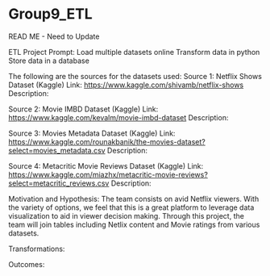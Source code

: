 # Group9_ETL
READ ME - Need to Update

ETL Project Prompt: 
Load multiple datasets online
Transform data in python
Store data in a database


The following are the sources for the datasets used:
Source 1: Netflix Shows Dataset (Kaggle)
Link: https://www.kaggle.com/shivamb/netflix-shows
Description:

Source 2: Movie IMBD Dataset (Kaggle)
Link: https://www.kaggle.com/kevalm/movie-imbd-dataset
Description:

Source 3: Movies Metadata Dataset (Kaggle)
Link: https://www.kaggle.com/rounakbanik/the-movies-dataset?select=movies_metadata.csv
Description:

Source 4: Metacritic Movie Reviews Dataset (Kaggle)
Link: https://www.kaggle.com/miazhx/metacritic-movie-reviews?select=metacritic_reviews.csv
Description: 


Motivation and Hypothesis:
The team consists on avid Netflix viewers. With the variety of options, we feel that this is a great platform to leverage data visualization to aid in viewer decision making. Through this project, the team will join tables including Netlix content and Movie ratings from various datasets. 

Transformations:


Outcomes:











